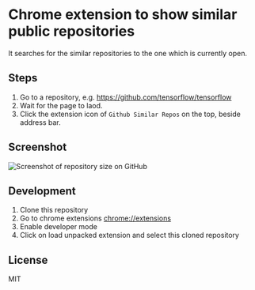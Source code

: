 # Chrome extension to show similar public repositories


It searches for the similar repositories to the one which is currently open.

## Steps
  1. Go to a repository, e.g. https://github.com/tensorflow/tensorflow
  2. Wait for the page to laod.
  3. Click the extension icon of `Github Similar Repos` on the top, beside address bar.

## Screenshot

![Screenshot of repository size on GitHub](https://raw.githubusercontent.com/vivekkumar2696/github-similar-repos/master/screenshots/github-similar-repo-ss.png)

## Development

1. Clone this repository
2. Go to chrome extensions [chrome://extensions](chrome://extensions)
3. Enable developer mode
4. Click on load unpacked extension and select this cloned repository


## License

MIT
